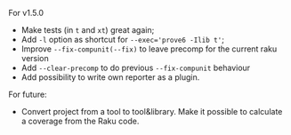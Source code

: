 For v1.5.0
* Make tests (in `t` and `xt`) great again;
* Add `-l` option as shortcut for `--exec='prove6 -Ilib t'`;
* Improve `--fix-compunit(--fix)` to leave precomp for the current raku version
* Add `--clear-precomp` to do previous `--fix-compunit` behaviour 
* Add possibility to write own reporter as a plugin.

For future:
* Convert project from a tool to tool&library. Make it possible to calculate a coverage from the Raku code.
